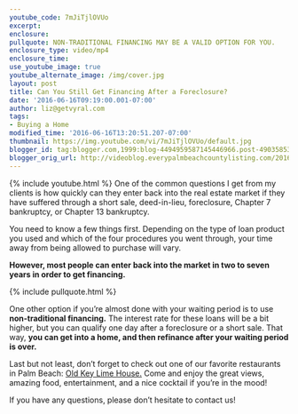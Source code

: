```yaml
---
youtube_code: 7mJiTjlOVUo
excerpt:
enclosure:
pullquote: NON-TRADITIONAL FINANCING MAY BE A VALID OPTION FOR YOU.
enclosure_type: video/mp4
enclosure_time:
use_youtube_image: true
youtube_alternate_image: /img/cover.jpg
layout: post
title: Can You Still Get Financing After a Foreclosure?
date: '2016-06-16T09:19:00.001-07:00'
author: liz@getvyral.com
tags:
- Buying a Home
modified_time: '2016-06-16T13:20:51.207-07:00'
thumbnail: https://img.youtube.com/vi/7mJiTjlOVUo/default.jpg
blogger_id: tag:blogger.com,1999:blog-4494959587145446966.post-4903585340154891996
blogger_orig_url: http://videoblog.everypalmbeachcountylisting.com/2016/06/can-you-still-get-financing-after.html
---
```

{% include youtube.html %}
One of the common questions I get from my clients is how quickly can they enter back into the real estate market if they have suffered through a short sale, deed-in-lieu, foreclosure, Chapter 7 bankruptcy, or Chapter 13 bankruptcy.

 You need to know a few things first. Depending on the type of loan product you used and which of the four procedures you went through, your time away from being allowed to purchase will vary.

**However, most people can enter back into the market in two to seven years in order to get financing.**

{% include pullquote.html %}

One other option if you’re almost done with your waiting period is to use **non-traditional financing.** The interest rate for these loans will be a bit higher, but you can qualify one day after a foreclosure or a short sale. That way, **you can get into a home, and then refinance after your waiting period is over.**

Last but not least, don’t forget to check out one of our favorite restaurants in Palm Beach: <a href="http://oldkeylimehouse.com/" target="_blank">Old Key Lime House.</a> Come and enjoy the great views, amazing food, entertainment, and a nice cocktail if you’re in the mood!

 If you have any questions, please don’t hesitate to contact us!
